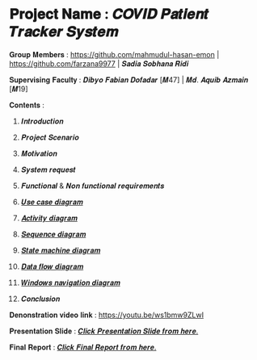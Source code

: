 # 𝐏𝐫𝐨𝐣𝐞𝐜𝐭 𝐍𝐚𝐦𝐞 : 𝑪𝑶𝑽𝑰𝑫 𝑷𝒂𝒕𝒊𝒆𝒏𝒕 𝑻𝒓𝒂𝒄𝒌𝒆𝒓 𝑺𝒚𝒔𝒕𝒆𝒎

𝐆𝐫𝐨𝐮𝐩 𝐌𝐞𝐦𝐛𝐞𝐫𝐬 : https://github.com/mahmudul-hasan-emon | https://github.com/farzana9977 | 𝑺𝒂𝒅𝒊𝒂 𝑺𝒐𝒃𝒉𝒂𝒏𝒂 𝑹𝒊𝒅𝒊

𝐒𝐮𝐩𝐞𝐫𝐯𝐢𝐬𝐢𝐧𝐠 𝐅𝐚𝐜𝐮𝐥𝐭𝐲 : 𝑫𝒊𝒃𝒚𝒐 𝑭𝒂𝒃𝒊𝒂𝒏 𝑫𝒐𝒇𝒂𝒅𝒂𝒓 [𝑴47] | 𝑴𝒅. 𝑨𝒒𝒖𝒊𝒃 𝑨𝒛𝒎𝒂𝒊𝒏 [𝑴19]

𝐂𝐨𝐧𝐭𝐞𝐧𝐭𝐬 :

 1. 𝑰𝒏𝒕𝒓𝒐𝒅𝒖𝒄𝒕𝒊𝒐𝒏

 2. 𝑷𝒓𝒐𝒋𝒆𝒄𝒕 𝑺𝒄𝒆𝒏𝒂𝒓𝒊𝒐

 3. 𝑴𝒐𝒕𝒊𝒗𝒂𝒕𝒊𝒐𝒏

 4. 𝑺𝒚𝒔𝒕𝒆𝒎 𝒓𝒆𝒒𝒖𝒆𝒔𝒕

 5. 𝑭𝒖𝒏𝒄𝒕𝒊𝒐𝒏𝒂𝒍 & 𝑵𝒐𝒏 𝒇𝒖𝒏𝒄𝒕𝒊𝒐𝒏𝒂𝒍 𝒓𝒆𝒒𝒖𝒊𝒓𝒆𝒎𝒆𝒏𝒕𝒔

 6. [𝑼𝒔𝒆 𝒄𝒂𝒔𝒆 𝒅𝒊𝒂𝒈𝒓𝒂𝒎](https://github.com/mahmudul-hasan-emon/CSE471-System-Analysis-and-Design/files/7175323/Use.case.diagram.pdf)

 7. [𝑨𝒄𝒕𝒊𝒗𝒊𝒕𝒚 𝒅𝒊𝒂𝒈𝒓𝒂𝒎](https://github.com/mahmudul-hasan-emon/CSE471-System-Analysis-and-Design/files/7175325/Activity.diagram.pdf)

 8. [𝑺𝒆𝒒𝒖𝒆𝒏𝒄𝒆 𝒅𝒊𝒂𝒈𝒓𝒂𝒎](https://github.com/mahmudul-hasan-emon/CSE471-System-Analysis-and-Design/files/7175328/Sequence.diagram.pdf)

 9. [𝑺𝒕𝒂𝒕𝒆 𝒎𝒂𝒄𝒉𝒊𝒏𝒆 𝒅𝒊𝒂𝒈𝒓𝒂𝒎](https://github.com/mahmudul-hasan-emon/CSE471-System-Analysis-and-Design/files/7175338/State.machine.diagram.pdf)

 10. [𝑫𝒂𝒕𝒂 𝒇𝒍𝒐𝒘 𝒅𝒊𝒂𝒈𝒓𝒂𝒎](https://github.com/mahmudul-hasan-emon/CSE471-System-Analysis-and-Design/files/7175329/Data.flow.diagram.pdf)

 11. [𝑾𝒊𝒏𝒅𝒐𝒘𝒔 𝒏𝒂𝒗𝒊𝒈𝒂𝒕𝒊𝒐𝒏 𝒅𝒊𝒂𝒈𝒓𝒂𝒎](https://github.com/mahmudul-hasan-emon/CSE471-System-Analysis-and-Design/files/7175332/Windows.navigation.diagram.pdf)

 12. 𝑪𝒐𝒏𝒄𝒍𝒖𝒔𝒊𝒐𝒏

𝐃𝐞𝐧𝐨𝐧𝐬𝐭𝐫𝐚𝐭𝐢𝐨𝐧 𝐯𝐢𝐝𝐞𝐨 𝐥𝐢𝐧𝐤 : https://youtu.be/ws1bmw9ZLwI

𝐏𝐫𝐞𝐬𝐞𝐧𝐭𝐚𝐭𝐢𝐨𝐧 𝐒𝐥𝐢𝐝𝐞 : [𝑪𝒍𝒊𝒄𝒌 𝑷𝒓𝒆𝒔𝒆𝒏𝒕𝒂𝒕𝒊𝒐𝒏 𝑺𝒍𝒊𝒅𝒆 𝒇𝒓𝒐𝒎 𝒉𝒆𝒓𝒆.](https://github.com/mahmudul-hasan-emon/CSE471-System-Analysis-and-Design/files/7175147/COVID.Patient.Tracker.slide.pptx)

𝐅𝐢𝐧𝐚𝐥 𝐑𝐞𝐩𝐨𝐫𝐭 : [𝑪𝒍𝒊𝒄𝒌 𝑭𝒊𝒏𝒂𝒍 𝑹𝒆𝒑𝒐𝒓𝒕 𝒇𝒓𝒐𝒎 𝒉𝒆𝒓𝒆.](https://github.com/mahmudul-hasan-emon/CSE471-System-Analysis-and-Design/files/7175149/COVID.Patient.Tracker.report.pdf)
